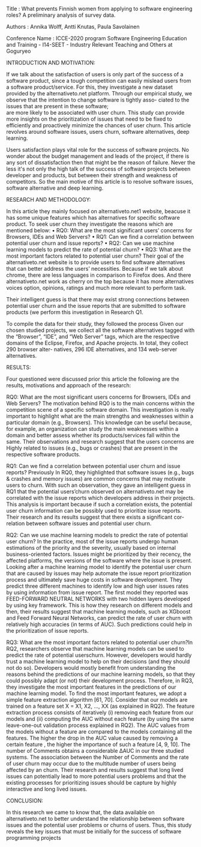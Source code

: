 Title : What prevents Finnish women from applying to software engineering roles? A preliminary analysis of survey data.

Authors : Annika Wolff, Antti Knutas, Paula Savolainen

Conference Name : ICCE-2020 program Software Engineering Education and Training - I14-SEET - Industry Relevant Teaching and Others at Goguryeo

INTRODUCTION AND MOTIVATION: 

If we talk about the satisfaction of users is only part of the success of a software
product, since a tough  competition can easily mislead users from a
software product/service. For this, they investigate a new dataset
provided by the alternativeto.net platform. Through our empirical study,
we observe that  the intention to change software is tightly asso-
ciated to the issues that are present in these software;  
are more likely to be associated with user churn. This study can
provide more insights on the prioritization of issues that need to
be fixed to efficiently and proactively minimize the chances of user churn.
This article revolves around software issues, users churn, software alternatives, deep learning.

Users satisfaction plays vital role for the success of software projects. No wonder about the budget management and leads of the project, if there is any sort of dissatisfaction then that might be the reason of failure.
Never the less it's not only the high talk of the success of software projects between developer and products, but between their strength and weakness of competitors.
So the main motive of this article is to resolve software issues, software alternative and deep learning.
 
 
 RESEARCH AND METHODOLOGY:

In this article they mainly focused on alternativeto.net1 website, beacuse it has some unique features which has alternatives for specific software product.
To seek user churn they investigate the reasons which are mentioned below:
• RQ0: What are the most significant users’ concerns for Browsers,
IDEs and Web Servers?
• RQ1: Can we find a correlation between potential user churn and
issue reports?
• RQ2: Can we use machine learning models to predict the rate of
potential churn?
• RQ3: What are the most important factors related to potential user
churn?
Their  goal of the alternativeto.net website is to provide users to find
software alternatives that can better address the users’ necessities.
Because if we talk about chrome, there are less languages in comparison to Firefox does. And there alternativeto.net work as cherry on the top because it has more alternatives voices option, opinions, ratings and much more relevant to perform task.

Their intelligent guess is that there may exist strong connections  between potential user churn and the issue reports that are submitted to software products (we perform this investigation in Research Q1.

To compile  the data for their study, they followed the process  Given our chosen studied projects, we collect
all the software alternatives tagged with the “Browser”, “IDE”, and
“Web Server” tags, which are the respective domains of the Eclipse,
Firefox, and Apache projects. In total, they collect 290 browser alter- natives, 296 IDE alternatives, and 134 web-server alternatives.

RESULTS:

Four questioned were discussed prior this article the following are the results, motivations and approach of the research:

RQ0: What are the most significant users concerns for Browsers, IDEs and Web Servers?
The motivation behind RQ0 is to  the main concerns within the competition scene of a specific software domain. This investigation is really important to highlight what are the main strengths and weaknesses within a particular domain (e.g., Browsers). This knowledge can be useful because, for example, an organization can study the main weaknesses within a domain and better assess whether its products/services fall within the same.
Their observations and research  suggest that the users concerns are
Highly related to issues (e.g., bugs or crashes) that are present in the respective software products.

RQ1: Can we find a correlation between potential user churn and issue reports?
Previously In RQ0, they highlighted  that software issues (e.g., bugs & crashes and memory issues) are common concerns that may
motivate users to churn. With such an observation, they gave an intelligent guess in RQ1 that the potential users’churn observed on alternativeto.net
may be correlated with the issue reports which developers address in their  projects. This analysis is important because if such a correlation exists, the potential user churn information can be possibly used to prioritize issue reports. Their research and its results suggest that there exists a significant cor-
relation between software issues and potential user churn.

RQ2: Can we use machine learning models to
predict the rate of potential user churn?
In the practice, most of the issue reports undergo human estimations of the priority and the severity, usually based
on internal business-oriented factors. Issues
might be prioritized by their recency, the affected platforms, the versions of the software where the issue is present. Looking after a machine learning model to identify the potential user churn that are
caused by issues may help automate the issue report prioritization process and ultimately save huge costs in software development.
They predict three different machines to identify low and high user issues rates by using information from issue report.
The first model they reported was FEED-FORWARD NEUTRAL 
NETWORKS with two hidden layers developed by using key framework. This is how they research on different models and then, their  results suggest that machine learning models, such as XGboost and Feed Forward Neural Networks, can predict the rate of user churn with relatively high accuracies (in terms of AUC).
Such predictions could help in the prioritization of issue reports.

RQ3: What are the most important factors
related to potential user churn?In RQ2, researchers  observe that machine learning models
can be used to predict the rate of potential userschurn. However, developers would hardly trust a machine learning model to help on their decisions (and they should not do so). Developers would mostly benefit from understanding the reasons behind the
predictions of our machine learning models, so that they could
possibly adapt (or not) their development process. Therefore, in
RQ3, they investigate the most important features in the predictions
of our machine learning model.
To find the most important features, we adopt a simple feature
extraction algorithm [61, 70]. Consider that our models are trained
on a feature set X = X1, X2, ..., XX (as explained in RQ2). The feature
extraction process consists of iteratively (i) removing each feature 
from our models and (ii) computing the AUC without each feature (by using the same leave-one-out validation process explained
in RQ2). The AUC values from the models without a feature  are
compared to the models containing all the features. The higher the drop in
the AUC value caused by removing a certain feature 
, the higher
the importance of such a feature  [4, 9, 10].
The number of Comments obtains a considerable ΔAUC in our three studied systems. The association between the Number of Comments and the rate of user churn may occur due to the multitude
number of users being affected by an churn. 
Their research and  results suggest that long lived issues can potentially lead to more potential users problems  and that the existing processes for prioritizing issues should be capture by highly interactive and long lived issues.

CONCLUSION:

In this research we came to know that, the data available on alternativeto.net to better understand the relationship between software issues and the potential user problems or churns  of users.
Thus, this study reveals the key issues that must be initially for the success of software programming projects
